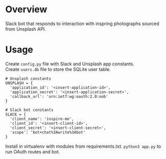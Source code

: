 # Overview
Slack bot that responds to interaction with inspring photographs sourced from Unsplash API.

# Usage
Create `config.py` file with Slack and Unsplash app constants.  
Create `users.db` file to store the SQLite user table.  
```
# Unsplash constants
UNSPLASH = {
  'application_id': '<insert-application-id>',
  'application_secret': '<insert-application-secret>',
  'callback_url': 'urn:ietf:wg:oauth:2.0:oob'
}

# Slack bot constants
SLACK = {
  'client_name': 'inspire-me',
  'client_id': '<insert-client-id>',
  'client_secret': '<insert-client-secret>',
  'scope': 'bot+chat%3Awrite%3Abot'
}
```
Install in virtualenv with modules from requirements.txt.
`python3 app.py` to run OAuth routes and bot.  
